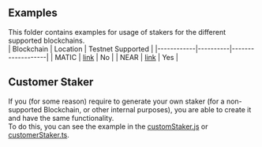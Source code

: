 ## Examples

This folder contains examples for usage of stakers for the different supported blockchains.<br>
| Blockchain | Location | Testnet Supported |
|------------|----------|-------------------|
| MATIC      | [link](./MATIC/)     | No                |
| NEAR      | [link](./NEAR/)     | Yes                |


## Customer Staker
If you (for some reason) require to generate your own staker (for a non-supported Blockchain, or other internal purposes), you are able to create it and have the same functionality.<br>
To do this, you can see the example in the [customStaker.js](./customStaker.js) or [customerStaker.ts](./customStaker.ts).
